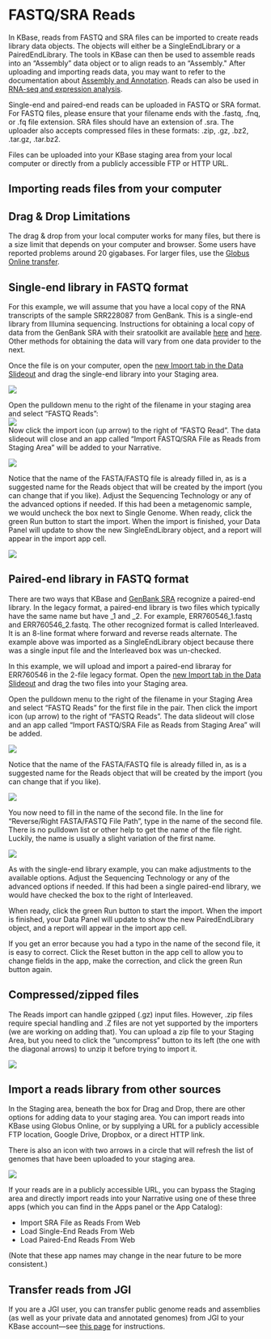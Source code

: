 # FASTQ/SRA Reads

In KBase, reads from FASTQ and SRA files can be imported to create reads library data objects. The objects will either be a SingleEndLibrary or a PairedEndLibrary. The tools in KBase can then be used to assemble reads into an “Assembly” data object or to align reads to an “Assembly." After uploading and importing reads data, you may want to refer to the documentation about [Assembly and Annotation](../../using-apps-1/analysis-apps-in-kbase/assembly-and-annotation-in-kbase.md). Reads can also be used in [RNA-seq and expression analysis](../../using-apps-1/analysis-apps-in-kbase/transcriptomics-and-expression-analysis-in-kbase.md).

Single-end and paired-end reads can be uploaded in FASTQ or SRA format. For FASTQ files, please ensure that your filename ends with the .fastq, .fnq, or .fq file extension. SRA files should have an extension of .sra. The uploader also accepts compressed files in these formats: .zip, .gz, .bz2, .tar.gz, .tar.bz2.

Files can be uploaded into your KBase staging area from your local computer or directly from a publicly accessible FTP or HTTP URL.

## Importing reads files from your computer

## **Drag & Drop Limitations**

The drag & drop from your local computer works for many files, but there is a size limit that depends on your computer and browser. Some users have reported problems around 20 gigabases. For larger files, use the [Globus Online transfer](../transferring-data-with-globus.md).

## Single-end library in FASTQ format

For this example, we will assume that you have a local copy of the RNA transcripts of the sample SRR228087 from GenBank. This is a single-end library from Illumina sequencing. Instructions for obtaining a local copy of data from the GenBank SRA with their sratoolkit are available [here](https://www.ncbi.nlm.nih.gov/books/NBK158900/) and [here](http://www.metagenomics.wiki/tools/short-read/ncbi-sra-file-format). Other methods for obtaining the data will vary from one data provider to the next.

Once the file is on your computer, open the [new Import tab in the Data Slideout](../../getting-started/narrative-user-guide/add-data-to-your-narrative.md#uploading-data-from-external-sources) and drag the single-end library into your Staging area.

![](http://kbase.us/wp-content/uploads/2015/08/image6-1.png)

Open the pulldown menu to the right of the filename in your staging area and select “FASTQ Reads”:  
![](http://kbase.us/wp-content/uploads/2015/08/image4-1.png)  
Now click the import icon \(up arrow\) to the right of “FASTQ Read”. The data slideout will close and an app called “Import FASTQ/SRA File as Reads from Staging Area” will be added to your Narrative.

![](http://kbase.us/wp-content/uploads/2015/08/image2-1.png)

Notice that the name of the FASTA/FASTQ file is already filled in, as is a suggested name for the Reads object that will be created by the import \(you can change that if you like\). Adjust the Sequencing Technology or any of the advanced options if needed. If this had been a metagenomic sample, we would uncheck the box next to Single Genome. When ready, click the green Run button to start the import. When the import is finished, your Data Panel will update to show the new SingleEndLibrary object, and a report will appear in the import app cell.

![](http://kbase.us/wp-content/uploads/2015/08/image10.png)

## Paired-end library in FASTQ format

There are two ways that KBase and [GenBank SRA](https://www.ncbi.nlm.nih.gov/sra/docs/submitformats/) recognize a paired-end library. In the legacy format, a paired-end library is two files which typically have the same name but have \_1 and \_2. For example, ERR760546\_1.fastq and ERR760546\_2.fastq. The other recognized format is called Interleaved. It is an 8-line format where forward and reverse reads alternate. The example above was imported as a SingleEndLibrary object because there was a single input file and the Interleaved box was un-checked.

In this example, we will upload and import a paired-end libraray for ERR760546 in the 2-file legacy format. Open the [new Import tab in the Data Slideout](../../getting-started/narrative-user-guide/add-data-to-your-narrative.md#uploading-data-from-external-sources) and drag the two files into your Staging area.

Open the pulldown menu to the right of the filename in your Staging Area and select “FASTQ Reads” for the first file in the pair. Then click the import icon \(up arrow\) to the right of “FASTQ Reads”. The data slideout will close and an app called “Import FASTQ/SRA File as Reads from Staging Area” will be added.

![](http://kbase.us/wp-content/uploads/2015/08/image5-1.png)

Notice that the name of the FASTA/FASTQ file is already filled in, as is a suggested name for the Reads object that will be created by the import \(you can change that if you like\).

![](http://kbase.us/wp-content/uploads/2015/08/image3-1.png)

You now need to fill in the name of the second file. In the line for “Reverse/Right FASTA/FASTQ File Path”, type in the name of the second file. There is no pulldown list or other help to get the name of the file right. Luckily, the name is usually a slight variation of the first name.

![](http://kbase.us/wp-content/uploads/2015/08/image1-1.png)

As with the single-end library example, you can make adjustments to the available options. Adjust the Sequencing Technology or any of the advanced options if needed. If this had been a single paired-end library, we would have checked the box to the right of Interleaved.

When ready, click the green Run button to start the import. When the import is finished, your Data Panel will update to show the new PairedEndLibrary object, and a report will appear in the import app cell.

If you get an error because you had a typo in the name of the second file, it is easy to correct. Click the Reset button in the app cell to allow you to change fields in the app, make the correction, and click the green Run button again.

## Compressed/zipped files

The Reads import can handle gzipped \(.gz\) input files. However, .zip files require special handling and .Z files are not yet supported by the importers \(we are working on adding that\). You can upload a zip file to your Staging Area, but you need to click the “uncompress” button to its left \(the one with the diagonal arrows\) to unzip it before trying to import it.

![](http://kbase.us/wp-content/uploads/2015/08/image7.png)

## Import a reads library from other sources

In the Staging area, beneath the box for Drag and Drop, there are other options for adding data to your staging area. You can import reads into KBase using Globus Online, or by supplying a URL for a publicly accessible FTP location, Google Drive, Dropbox, or a direct HTTP link.

There is also an icon with two arrows in a circle that will refresh the list of genomes that have been uploaded to your staging area.

![](http://kbase.us/wp-content/uploads/2015/08/image6.png)

If your reads are in a publicly accessible URL, you can bypass the Staging area and directly import reads into your Narrative using one of these three apps \(which you can find in the Apps panel or the App Catalog\):

* Import SRA File as Reads From Web
* Load Single-End Reads From Web
* Load Paired-End Reads From Web

\(Note that these app names may change in the near future to be more consistent.\)

## **Transfer reads from JGI**

If you are a JGI user, you can transfer public genome reads and assemblies \(as well as your private data and annotated genomes\) from JGI to your KBase account—see [this page](../transferring-data-from-jgi.md) for instructions.

## 

